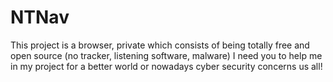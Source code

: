 # NTNav
This project is a browser, private which consists of being totally free and open source (no tracker, listening software, malware) I need you to help me in my project for a better world or nowadays cyber security concerns us all!
